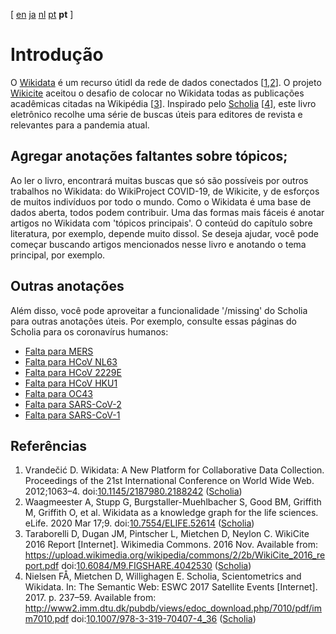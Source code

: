 [ [en](../intro.md) [ja](../ja/intro.md) [nl](../nl/intro.md) [pt](../human.md)  **pt**  ]

# Introdução

O [Wikidata](https://wikidata.org/) é um recurso útidl da rede de dados conectados [<a href="#citeref1">1</a>,<a href="#citeref2">2</a>].
O projeto [Wikicite](http://wikicite.org/) aceitou o desafio de colocar no Wikidata todas as publicações acadêmicas citadas na Wikipédia [<a href="#citeref3">3</a>]. Inspirado pelo
[Scholia](https://scholia.toolforge.org/) [<a href="#citeref4">4</a>], este livro eletrônico recolhe uma série de buscas úteis para editores de revista e relevantes para a pandemia atual.

## Agregar anotações faltantes sobre tópicos; 

Ao ler o livro, encontrará muitas buscas que só são possíveis por outros trabalhos no Wikidata: do WikiProject COVID-19, de Wikicite, y  de esforços de muitos indivíduos por todo o mundo. Como o Wikidata é uma base de dados aberta, todos podem contribuir. Uma das formas mais fáceis é anotar artigos no Wikidata com 'tópicos principais'. O conteúd do capítulo sobre literatura, por exemplo, depende muito dissol. Se deseja ajudar, você pode começar buscando artigos mencionados nesse livro e anotando o tema principal, por exemplo.

## Outras anotações

Além disso, você pode aproveitar a funcionalidade '/missing' do Scholia para outras anotações úteis. Por exemplo, consulte essas páginas do Scholia para os coronavírus humanos: 

* [Falta para MERS](https://scholia.toolforge.org/topic/Q4902157/missing)
* [Falta para HCoV NL63](https://scholia.toolforge.org/topic/Q8351095/missing)
* [Falta para HCoV 2229E](https://scholia.toolforge.org/topic/Q16983356/missing)
* [Falta para HCoV HKU1](https://scholia.toolforge.org/topic/Q16983360/missing)
* [Falta para OC43](https://scholia.toolforge.org/topic/Q16991954/missing)
* [Falta para SARS-CoV-2](https://scholia.toolforge.org/topic/Q82069695/missing)
* [Falta para SARS-CoV-1](https://scholia.toolforge.org/topic/Q85438966/missing)

## Referências

1. <a name="citeref1"></a>Vrandečić D. Wikidata: A New Platform for Collaborative Data Collection. Proceedings of the 21st International Conference on World Wide Web. 2012;1063–4.  doi:[10.1145/2187980.2188242](https://doi.org/10.1145/2187980.2188242) ([Scholia](https://scholia.toolforge.org/doi/10.1145/2187980.2188242))
2. <a name="citeref2"></a>Waagmeester A, Stupp G, Burgstaller-Muehlbacher S, Good BM, Griffith M, Griffith O, et al. Wikidata as a knowledge graph for the life sciences. eLife. 2020 Mar 17;9.  doi:[10.7554/ELIFE.52614](https://doi.org/10.7554/ELIFE.52614) ([Scholia](https://scholia.toolforge.org/doi/10.7554/ELIFE.52614))
3. <a name="citeref3"></a>Taraborelli D, Dugan JM, Pintscher L, Mietchen D, Neylon C. WikiCite 2016 Report [Internet]. Wikimedia Commons. 2016 Nov. Available from: https://upload.wikimedia.org/wikipedia/commons/2/2b/WikiCite_2016_report.pdf doi:[10.6084/M9.FIGSHARE.4042530](https://doi.org/10.6084/M9.FIGSHARE.4042530) ([Scholia](https://scholia.toolforge.org/doi/10.6084/M9.FIGSHARE.4042530))
4. <a name="citeref4"></a>Nielsen FÅ, Mietchen D, Willighagen E. Scholia, Scientometrics and Wikidata. In: The Semantic Web: ESWC 2017 Satellite Events [Internet]. 2017. p. 237–59. Available from: http://www2.imm.dtu.dk/pubdb/views/edoc_download.php/7010/pdf/imm7010.pdf doi:[10.1007/978-3-319-70407-4_36](https://doi.org/10.1007/978-3-319-70407-4_36) ([Scholia](https://scholia.toolforge.org/doi/10.1007/978-3-319-70407-4_36))

